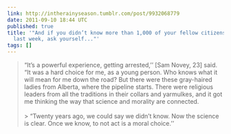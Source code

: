 ```yaml
---
link: http://intherainyseason.tumblr.com/post/9932068779
date: 2011-09-10 18:44 UTC
published: true
title: '"And if you didn’t know more than 1,000 of your fellow citizens got arrested
  last week, ask yourself..."'
tags: []
---
```


> “It’s a powerful experience, getting arrested,’’ [Sam Novey, 23] said. “It was a hard choice for me, as a young person. Who knows what it will mean for me down the road? But there were these gray-haired ladies from Alberta, where the pipeline starts. There were religious leaders from all the traditions in their collars and yarmulkes, and it got me thinking the way that science and morality are connected.<br><br>> “Twenty years ago, we could say we didn’t know. Now the science is clear. Once we know, to not act is a moral choice.’’
